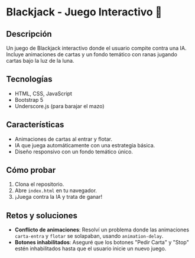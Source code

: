 # Blackjack - Juego Interactivo 🐸

## Descripción
Un juego de Blackjack interactivo donde el usuario compite contra una IA. Incluye animaciones de cartas y un fondo temático con ranas jugando cartas bajo la luz de la luna.

## Tecnologías
- HTML, CSS, JavaScript
- Bootstrap 5
- Underscore.js (para barajar el mazo)

## Características
- Animaciones de cartas al entrar y flotar.
- IA que juega automáticamente con una estrategia básica.
- Diseño responsivo con un fondo temático único.

## Cómo probar
1. Clona el repositorio.
2. Abre `index.html` en tu navegador.
3. ¡Juega contra la IA y trata de ganar!

## Retos y soluciones
- **Conflicto de animaciones**: Resolví un problema donde las animaciones `carta-entra` y `flotar` se solapaban, usando `animation-delay`.
- **Botones inhabilitados**: Aseguré que los botones "Pedir Carta" y "Stop" estén inhabilitados hasta que el usuario inicie un nuevo juego.
